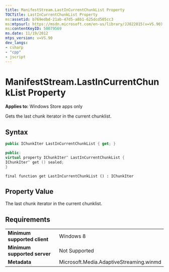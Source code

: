 ```yaml
---
title: ManifestStream.LastInCurrentChunkList Property
TOCTitle: LastInCurrentChunkList Property
ms:assetid: b769edbd-21ab-47d5-a8b1-625dcd505cc3
ms:mtpsurl: https://msdn.microsoft.com/en-us/library/JJ822815(v=VS.90)
ms:contentKeyID: 50079569
ms.date: 11/19/2012
mtps_version: v=VS.90
dev_langs:
- csharp
- "cpp"
- jscript
---
```


# ManifestStream.LastInCurrentChunkList Property

**Applies to:** Windows Store apps only

Gets the last chunk iterator in the current chunklist.

## Syntax

```csharp
public IChunkIter LastInCurrentChunkList { get; }
```

```cpp
public:
virtual property IChunkIter^ LastInCurrentChunkList {
IChunkIter^ get () sealed;
}
```

```jscript
final function get LastInCurrentChunkList () : IChunkIter
```

## Property Value

The last chunk iterator in the current chunklist.

## Requirements

|||
|--- |--- |
|**Minimum supported client**|Windows 8|
|**Minimum supported server**|Not Supported|
|**Metadata**|Microsoft.Media.AdaptiveStreaming.winmd|


